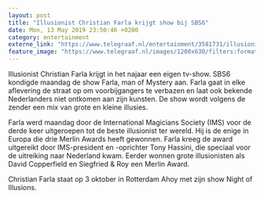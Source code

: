 ```yaml
---
layout: post
title: "Illusionist Christian Farla krijgt show bij SBS6"
date: Mon, 13 May 2019 23:50:46 +0200
category: entertainment
externe_link: "https://www.telegraaf.nl/entertainment/3581731/illusionist-christian-farla-krijgt-show-bij-sbs6"
feature_image: "https://www.telegraaf.nl/images/1200x630/filters:format(jpeg):quality(80)/cdn-kiosk-api.telegraaf.nl/389ba3d6-75c9-11e9-a207-0255c322e81b.png"
---
```


<p class="intro">Illusionist Christian Farla krijgt in het najaar een eigen tv-show. SBS6 kondigde maandag de show Farla, man of Mystery aan. Farla gaat in elke aflevering de straat op om voorbijgangers te verbazen en laat ook bekende Nederlanders niet ontkomen aan zijn kunsten. De show wordt volgens de zender een mix van grote en kleine illusies.</p> <p>Farla werd maandag door de International Magicians Society (IMS) voor de derde keer uitgeroepen tot de beste illusionist ter wereld. Hij is de enige in Europa die drie Merlin Awards heeft gewonnen. Farla kreeg de award uitgereikt door IMS-president en -oprichter Tony Hassini, die speciaal voor de uitreiking naar Nederland kwam. Eerder wonnen grote illusionisten als David Copperfield en Siegfried &amp; Roy een Merlin Award.</p><p>Christian Farla staat op 3 oktober in Rotterdam Ahoy met zijn show Night of Illusions.</p>
